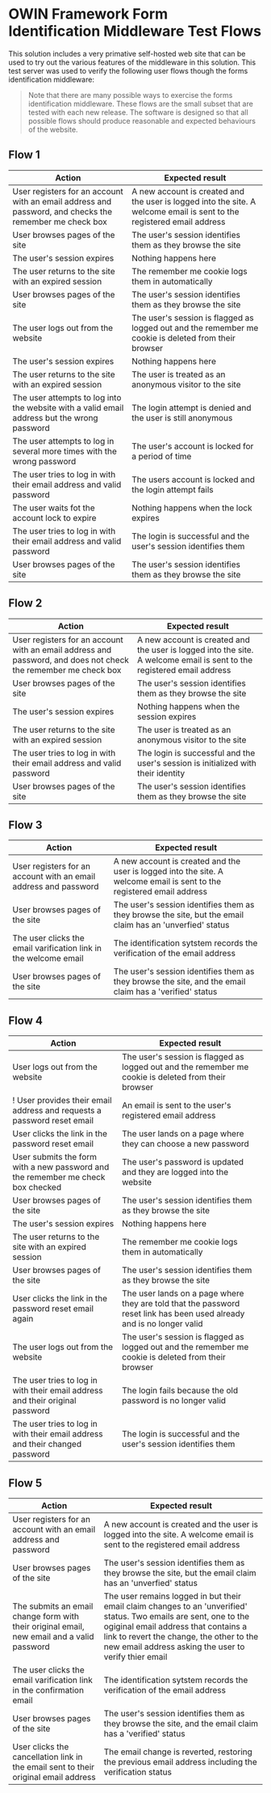 ﻿# OWIN Framework Form Identification Middleware Test Flows

This solution includes a very primative self-hosted web site that can be 
used to try out the various features of the middleware in this solution.
This test server was used to verify the following user flows though the
forms identification middleware:

> Note that there are many possible ways to exercise the forms identification
> middleware. These flows are the small subset that are tested with each new 
> release. The software is designed so that all possible flows should produce
> reasonable and expected behaviours of the website.

## Flow 1

|  Action  |  Expected result  |
|----------|-------------------|
| User registers for an account with an email address and password, and checks the remember me check box | A new account is created and the user is logged into the site. A welcome email is sent to the registered email address |
| User browses pages of the site | The user's session identifies them as they browse the site |
| The user's session expires | Nothing happens here |
| The user returns to the site with an expired session | The remember me cookie logs them in automatically |
| User browses pages of the site | The user's session identifies them as they browse the site |
| The user logs out from the website | The user's session is flagged as logged out and the remember me cookie is deleted from their browser |
| The user's session expires | Nothing happens here |
| The user returns to the site with an expired session | The user is treated as an anonymous visitor to the site |
| The user attempts to log into the website with a valid email address but the wrong password | The login attempt is denied and the user is still anonymous |
| The user attempts to log in several more times with the wrong password | The user's account is locked for a period of time |
| The user tries to log in with their email address and valid password | The users account is locked and the login attempt fails |
| The user waits fot the account lock to expire | Nothing happens when the lock expires |
| The user tries to log in with their email address and valid password | The login is successful and the user's session identifies them |
| User browses pages of the site | The user's session identifies them as they browse the site |

## Flow 2

|  Action  |  Expected result  |
|----------|-------------------|
| User registers for an account with an email address and password, and does not check the remember me check box | A new account is created and the user is logged into the site. A welcome email is sent to the registered email address |
| User browses pages of the site | The user's session identifies them as they browse the site |
| The user's session expires | Nothing happens when the session expires |
| The user returns to the site with an expired session | The user is treated as an anonymous visitor to the site |
| The user tries to log in with their email address and valid password | The login is successful and the user's session is initialized with their identity |
| User browses pages of the site | The user's session identifies them as they browse the site |

## Flow 3

|  Action  |  Expected result  |
|----------|-------------------|
| User registers for an account with an email address and password | A new account is created and the user is logged into the site. A welcome email is sent to the registered email address |
| User browses pages of the site | The user's session identifies them as they browse the site, but the email claim has an 'unverfied' status |
| The user clicks the email varification link in the welcome email | The identification sytstem records the verification of the email address |
| User browses pages of the site | The user's session identifies them as they browse the site, and the email claim has a 'verified' status |

## Flow 4

|  Action  |  Expected result  |
|----------|-------------------|
| User logs out from the website | The user's session is flagged as logged out and the remember me cookie is deleted from their browser |
! User provides their email address and requests a password reset email | An email is sent to the user's registered email address |
| User clicks the link in the password reset email | The user lands on a page where they can choose a new password |
| User submits the form with a new password and the remember me check box checked | The user's password is updated and they are logged into the website |
| User browses pages of the site | The user's session identifies them as they browse the site |
| The user's session expires | Nothing happens here |
| The user returns to the site with an expired session | The remember me cookie logs them in automatically |
| User browses pages of the site | The user's session identifies them as they browse the site |
| User clicks the link in the password reset email again | The user lands on a page where they are told that the password reset link has been used already and is no longer valid |
| The user logs out from the website | The user's session is flagged as logged out and the remember me cookie is deleted from their browser |
| The user tries to log in with their email address and their original password | The login fails because the old password is no longer valid |
| The user tries to log in with their email address and their changed password | The login is successful and the user's session identifies them |

## Flow 5

|  Action  |  Expected result  |
|----------|-------------------|
| User registers for an account with an email address and password | A new account is created and the user is logged into the site. A welcome email is sent to the registered email address |
| User browses pages of the site | The user's session identifies them as they browse the site, but the email claim has an 'unverfied' status |
| The submits an email change form with their original email, new email and a valid password | The user remains logged in but their email claim changes to an 'unverified' status. Two emails are sent, one to the ogiginal email address that contains a link to revert the change, the other to the new email address asking the user to verify thier email |
| The user clicks the email varification link in the confirmation email | The identification sytstem records the verification of the email address |
| User browses pages of the site | The user's session identifies them as they browse the site, and the email claim has a 'verified' status |
| User clicks the cancellation link in the email sent to their original email address | The email change is reverted, restoring the previous email address including the verification status |
